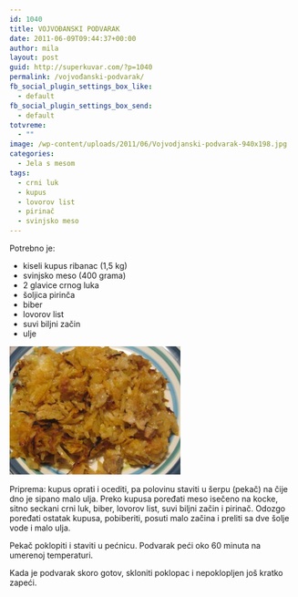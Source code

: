 ```yaml
---
id: 1040
title: VOJVOĐANSKI PODVARAK
date: 2011-06-09T09:44:37+00:00
author: mila
layout: post
guid: http://superkuvar.com/?p=1040
permalink: /vojvođanski-podvarak/
fb_social_plugin_settings_box_like:
  - default
fb_social_plugin_settings_box_send:
  - default
totvreme:
  - ""
image: /wp-content/uploads/2011/06/Vojvodjanski-podvarak-940x198.jpg
categories:
  - Jela s mesom
tags:
  - crni luk
  - kupus
  - lovorov list
  - pirinač
  - svinjsko meso
---
```

Potrebno je:

  * kiseli kupus ribanac (1,5 kg)
  * svinjsko meso (400 grama)
  * 2 glavice crnog luka
  * šoljica pirinča
  * biber
  * lovorov list
  * suvi biljni začin
  * ulje

<img class="alignnone size-medium wp-image-4779" title="Vojvodjanski podvarak" src="/wp-content/uploads/2011/06/Vojvodjanski-podvarak-300x225.jpg" alt="" width="300" height="225" /> 

Priprema: kupus oprati i ocediti, pa polovinu staviti u šerpu (pekač) na čije dno je sipano malo ulja. Preko kupusa poređati meso isečeno na kocke, sitno seckani crni luk, biber, lovorov list, suvi biljni začin i pirinač. Odozgo poređati ostatak kupusa, pobiberiti, posuti malo začina i preliti sa dve šolje vode i malo ulja.

Pekač poklopiti i staviti u pećnicu. Podvarak peći oko 60 minuta na umerenoj temperaturi.

Kada je podvarak skoro gotov, skloniti poklopac i nepoklopljen još kratko zapeći.
